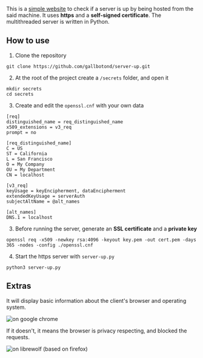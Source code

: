 This is a [simple website](https://gallbotond.github.io/server-up/) to check if a server is up by being hosted from the said machine. 
It uses **https** and a **self-signed certificate**. The multithreaded server is written in Python.

## How to use

1. Clone the repository

```
git clone https://github.com/gallbotond/server-up.git
```

2. At the root of the project create a `/secrets` folder, and open it

```
mkdir secrets
cd secrets
```

3. Create and edit the `openssl.cnf` with your own data

```
[req]
distinguished_name = req_distinguished_name
x509_extensions = v3_req
prompt = no

[req_distinguished_name]
C = US
ST = California
L = San Francisco
O = My Company
OU = My Department
CN = localhost

[v3_req]
keyUsage = keyEncipherment, dataEncipherment
extendedKeyUsage = serverAuth
subjectAltName = @alt_names

[alt_names]
DNS.1 = localhost
```

3. Before running the server, generate an **SSL certificate** and a **private key**

```
openssl req -x509 -newkey rsa:4096 -keyout key.pem -out cert.pem -days 365 -nodes -config ./openssl.cnf
```

4. Start the https server with `server-up.py`

```
python3 server-up.py
```

## Extras 

It will display basic information about the client's browser and operating system.  

![on google chrome](https://github.com/user-attachments/assets/cb52a2fa-5566-4ab2-991e-c3ecf4b088a4)

If it doesn't, it means the browser is privacy respecting, and blocked the requests.

![on librewolf (based on firefox)](https://github.com/user-attachments/assets/64f25ebd-f2eb-4e10-bf26-adc1a35fd7ea)

